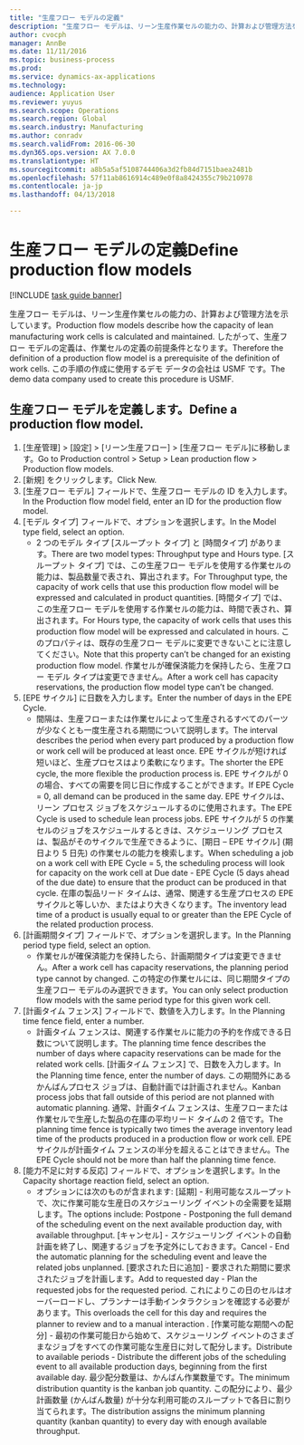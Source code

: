 ```yaml
--- 
title: "生産フロー モデルの定義"
description: "生産フロー モデルは、リーン生産作業セルの能力の、計算および管理方法を示しています。"
author: cvocph
manager: AnnBe
ms.date: 11/11/2016
ms.topic: business-process
ms.prod: 
ms.service: dynamics-ax-applications
ms.technology: 
audience: Application User
ms.reviewer: yuyus
ms.search.scope: Operations
ms.search.region: Global
ms.search.industry: Manufacturing
ms.author: conradv
ms.search.validFrom: 2016-06-30
ms.dyn365.ops.version: AX 7.0.0
ms.translationtype: HT
ms.sourcegitcommit: a8b5a5af5108744406a3d2fb84d7151baea2481b
ms.openlocfilehash: 57f11ab8616914c489e0f8a8424355c79b210978
ms.contentlocale: ja-jp
ms.lasthandoff: 04/13/2018

---
```

# <a name="define-production-flow-models"></a><span data-ttu-id="37d07-103">生産フロー モデルの定義</span><span class="sxs-lookup"><span data-stu-id="37d07-103">Define production flow models</span></span>

[!INCLUDE [task guide banner](../../includes/task-guide-banner.md)]

<span data-ttu-id="37d07-104">生産フロー モデルは、リーン生産作業セルの能力の、計算および管理方法を示しています。</span><span class="sxs-lookup"><span data-stu-id="37d07-104">Production flow models describe how the capacity of lean manufacturing work cells is calculated and maintained.</span></span> <span data-ttu-id="37d07-105">したがって、生産フロー モデルの定義は、作業セルの定義の前提条件となります。</span><span class="sxs-lookup"><span data-stu-id="37d07-105">Therefore the definition of a production flow model is a prerequisite of the definition of work cells.</span></span> <span data-ttu-id="37d07-106">この手順の作成に使用するデモ データの会社は USMF です。</span><span class="sxs-lookup"><span data-stu-id="37d07-106">The demo data company used to create this procedure is USMF.</span></span>


## <a name="define-a-production-flow-model"></a><span data-ttu-id="37d07-107">生産フロー モデルを定義します。</span><span class="sxs-lookup"><span data-stu-id="37d07-107">Define a production flow model.</span></span> 
1. <span data-ttu-id="37d07-108">[生産管理] > [設定] > [リーン生産フロー] > [生産フロー モデル]に移動します。</span><span class="sxs-lookup"><span data-stu-id="37d07-108">Go to Production control > Setup > Lean production flow > Production flow models.</span></span>
2. <span data-ttu-id="37d07-109">[新規] をクリックします。</span><span class="sxs-lookup"><span data-stu-id="37d07-109">Click New.</span></span>
3. <span data-ttu-id="37d07-110">[生産フロー モデル] フィールドで、生産フロー モデルの ID を入力します。</span><span class="sxs-lookup"><span data-stu-id="37d07-110">In the Production flow model field, enter an ID for the production flow model.</span></span>
4. <span data-ttu-id="37d07-111">[モデル タイプ] フィールドで、オプションを選択します。</span><span class="sxs-lookup"><span data-stu-id="37d07-111">In the Model type field, select an option.</span></span>
    * <span data-ttu-id="37d07-112">2 つのモデル タイプ [スループット タイプ] と [時間タイプ] があります。</span><span class="sxs-lookup"><span data-stu-id="37d07-112">There are two model types: Throughput type and Hours type.</span></span> <span data-ttu-id="37d07-113">[スループット タイプ] では、この生産フロー モデルを使用する作業セルの能力は、製品数量で表され、算出されます。</span><span class="sxs-lookup"><span data-stu-id="37d07-113">For Throughput type, the capacity of work cells that use this production flow model will be expressed and calculated in product quantities.</span></span> <span data-ttu-id="37d07-114">[時間タイプ] では、この生産フロー モデルを使用する作業セルの能力は、時間で表され、算出されます。</span><span class="sxs-lookup"><span data-stu-id="37d07-114">For Hours type, the capacity of work cells that uses this production flow model will be expressed and calculated in hours.</span></span> <span data-ttu-id="37d07-115">このプロパティは、既存の生産フロー モデルに変更できないことに注意してください。</span><span class="sxs-lookup"><span data-stu-id="37d07-115">Note that this property can’t be changed for an existing production flow model.</span></span> <span data-ttu-id="37d07-116">作業セルが確保済能力を保持したら、生産フロー モデル タイプは変更できません。</span><span class="sxs-lookup"><span data-stu-id="37d07-116">After a work cell has capacity reservations, the production flow model type can’t be changed.</span></span>  
5. <span data-ttu-id="37d07-117">[EPE サイクル] に日数を入力します。</span><span class="sxs-lookup"><span data-stu-id="37d07-117">Enter the number of days in the EPE Cycle.</span></span>
    * <span data-ttu-id="37d07-118">間隔は、生産フローまたは作業セルによって生産されるすべてのパーツが少なくとも一度生産される期間について説明します。</span><span class="sxs-lookup"><span data-stu-id="37d07-118">The interval describes the period when every part produced by a production flow or work cell will be produced at least once.</span></span> <span data-ttu-id="37d07-119">EPE サイクルが短ければ短いほど、生産プロセスはより柔軟になります。</span><span class="sxs-lookup"><span data-stu-id="37d07-119">The shorter the EPE cycle, the more flexible the production process is.</span></span> <span data-ttu-id="37d07-120">EPE サイクルが 0 の場合、すべての需要を同じ日に作成することができます。</span><span class="sxs-lookup"><span data-stu-id="37d07-120">If EPE Cycle = 0, all demand can be produced in the same day.</span></span> <span data-ttu-id="37d07-121">EPE サイクルは、リーン プロセス ジョブをスケジュールするのに使用されます。</span><span class="sxs-lookup"><span data-stu-id="37d07-121">The EPE Cycle is used to schedule lean process jobs.</span></span> <span data-ttu-id="37d07-122">EPE サイクルが 5 の作業セルのジョブをスケジュールするときは、スケジューリング プロセスは、製品がそのサイクルで生産できるように、\[期日 – EPE サイクル\] (期日より 5 日先) の作業セルの能力を検索します。</span><span class="sxs-lookup"><span data-stu-id="37d07-122">When scheduling a job on a work cell with EPE Cycle = 5, the scheduling process will look for capacity on the work cell at Due date - EPE Cycle (5 days ahead of the due date) to ensure that the product can be produced in that cycle.</span></span> <span data-ttu-id="37d07-123">在庫の製品リード タイムは、通常、関連する生産プロセスの EPE サイクルと等しいか、またはより大きくなります。</span><span class="sxs-lookup"><span data-stu-id="37d07-123">The inventory lead time of a product is usually equal to or greater than the EPE Cycle of the related production process.</span></span>  
6. <span data-ttu-id="37d07-124">[計画期間タイプ] フィールドで、オプションを選択します。</span><span class="sxs-lookup"><span data-stu-id="37d07-124">In the Planning period type field, select an option.</span></span>
    * <span data-ttu-id="37d07-125">作業セルが確保済能力を保持したら、計画期間タイプは変更できません。</span><span class="sxs-lookup"><span data-stu-id="37d07-125">After a work cell has capacity reservations, the planning period type cannot by changed.</span></span> <span data-ttu-id="37d07-126">この特定の作業セルには、同じ期間タイプの生産フロー モデルのみ選択できます。</span><span class="sxs-lookup"><span data-stu-id="37d07-126">You can only select production flow models with the same period type for this given work cell.</span></span>  
7. <span data-ttu-id="37d07-127">[計画タイム フェンス] フィールドで、数値を入力します。</span><span class="sxs-lookup"><span data-stu-id="37d07-127">In the Planning time fence field, enter a number.</span></span>
    * <span data-ttu-id="37d07-128">計画タイム フェンスは、関連する作業セルに能力の予約を作成できる日数について説明します。</span><span class="sxs-lookup"><span data-stu-id="37d07-128">The planning time fence describes the number of days where capacity reservations can be made for the related work cells.</span></span> <span data-ttu-id="37d07-129">[計画タイム フェンス] で、日数を入力します。</span><span class="sxs-lookup"><span data-stu-id="37d07-129">In the Planning time fence, enter the number of days.</span></span>   <span data-ttu-id="37d07-130">この期間外にあるかんばんプロセス ジョブは、自動計画では計画されません。</span><span class="sxs-lookup"><span data-stu-id="37d07-130">Kanban process jobs that fall outside of this period are not planned with automatic planning.</span></span> <span data-ttu-id="37d07-131">通常、計画タイム フェンスは、生産フローまたは作業セルで生産した製品の在庫の平均リード タイムの 2 倍です。</span><span class="sxs-lookup"><span data-stu-id="37d07-131">The planning time fence is typically two times the average inventory lead time of the products produced in a production flow or work cell.</span></span> <span data-ttu-id="37d07-132">EPE サイクルが計画タイム フェンスの半分を超えることはできません。</span><span class="sxs-lookup"><span data-stu-id="37d07-132">The EPE Cycle should not be more than half the planning time fence.</span></span>     
8. <span data-ttu-id="37d07-133">[能力不足に対する反応] フィールドで、オプションを選択します。</span><span class="sxs-lookup"><span data-stu-id="37d07-133">In the Capacity shortage reaction field, select an option.</span></span>
    * <span data-ttu-id="37d07-134">オプションには次のものが含まれます:   [延期] - 利用可能なスループットで、次に作業可能な生産日のスケジューリング イベントの全需要を延期します。</span><span class="sxs-lookup"><span data-stu-id="37d07-134">The options include:   Postpone - Postponing the full demand of the scheduling event on the next available production day, with available throughput.</span></span> <span data-ttu-id="37d07-135">[キャンセル] - スケジューリング イベントの自動計画を終了し、関連するジョブを予定外にしておきます。</span><span class="sxs-lookup"><span data-stu-id="37d07-135">Cancel - End the automatic planning for the scheduling event and leave the related jobs unplanned.</span></span>   <span data-ttu-id="37d07-136">[要求された日に追加] - 要求された期間に要求されたジョブを計画します。</span><span class="sxs-lookup"><span data-stu-id="37d07-136">Add to requested day - Plan the requested jobs for the requested period.</span></span> <span data-ttu-id="37d07-137">これによりこの日のセルはオーバーロードし、プランナーは手動インタラクションを確認する必要があります。</span><span class="sxs-lookup"><span data-stu-id="37d07-137">This overloads the cell for this day and requires the planner to review and to a manual interaction .</span></span>   <span data-ttu-id="37d07-138">[作業可能な期間への配分] - 最初の作業可能日から始めて、スケジューリング イベントのさまざまなジョブをすべての作業可能な生産日に対して配分します。</span><span class="sxs-lookup"><span data-stu-id="37d07-138">Distribute to available periods - Distribute the different jobs of the scheduling event to all available production days, beginning from the first available day.</span></span> <span data-ttu-id="37d07-139">最少配分数量は、かんばん作業数量です。</span><span class="sxs-lookup"><span data-stu-id="37d07-139">The minimum distribution quantity is the kanban job quantity.</span></span> <span data-ttu-id="37d07-140">この配分により、最少計画数量 (かんばん数量) が十分な利用可能のスループットで各日に割り当てられます。</span><span class="sxs-lookup"><span data-stu-id="37d07-140">The distribution assigns the minimum planning quantity (kanban quantity) to every day with enough available throughput.</span></span>  


